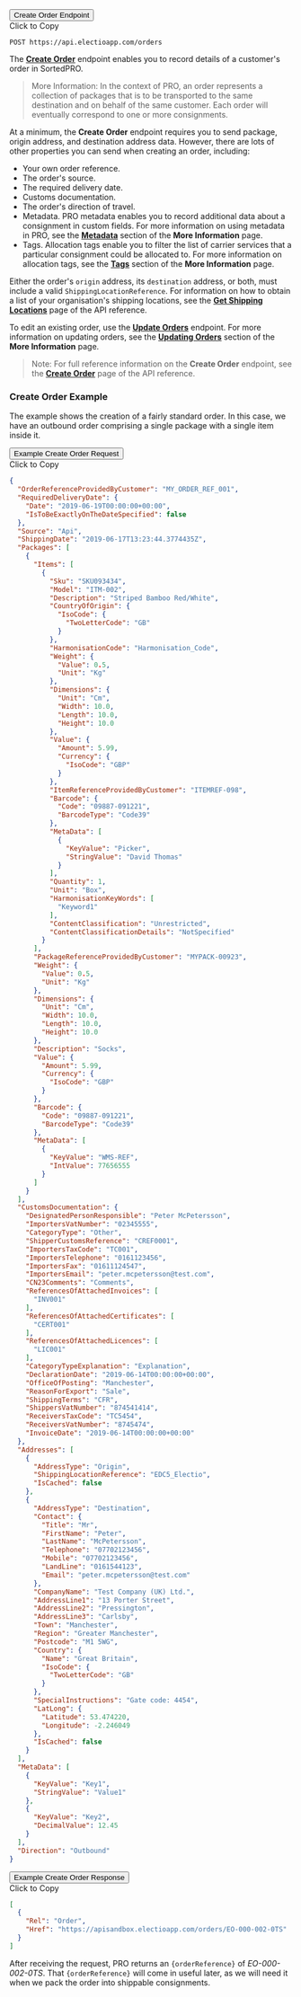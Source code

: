 <div class="tab">
    <button class="staticTabButton">Create Order Endpoint</button>
    <div class="copybutton" onclick="CopyToClipboard('createOrderEndpoint')">Click to Copy</div>
</div>

<div id="createOrderEndpoint" class="staticTabContent" onclick="CopyToClipboard('createOrderEndpoint')">

   ```
   POST https://api.electioapp.com/orders
   ```

</div>    

The **[Create Order](https://docs.electioapp.com/#/api/CreateOrder)** endpoint enables you to record details of a customer's order in SortedPRO. 

> <span class="note-header">More Information:</span>
>  In the context of PRO, an order represents a collection of packages that is to be transported to the same destination and on behalf of the same customer. Each order will eventually correspond to one or more consignments.

At a minimum, the **Create Order** endpoint requires you to send package, origin address, and destination address data. However, there are lots of other properties you can send when creating an order, including:

* Your own order reference.
* The order's source.
* The required delivery date.
* Customs documentation.
* The order's direction of travel.
* Metadata. PRO metadata enables you to record additional data about a consignment in custom fields. For more information on using metadata in PRO, see the **[Metadata](/api/flows/moreInfo.html#metadata)** section of the **More Information** page.
* Tags. Allocation tags enable you to filter the list of carrier services that a particular consignment could be allocated to. For more information on allocation tags, see the **[Tags](/api/flows/moreInfo.html#tags)** section of the **More Information** page.

Either the order's `origin` address, its `destination` address, or both, must include a valid <code>ShippingLocationReference</code>. For information on how to obtain a list of your organisation's shipping locations, see the <strong><a href="https://docs.electioapp.com/#/api/GetShippingLocations">Get Shipping Locations</a></strong> page of the API reference.

To edit an existing order, use the **[Update Orders](https://docs.electioapp.com/#/api/UpdateOrder)** endpoint. For more information on updating orders, see the **[Updating Orders](/api/flows/moreInfo.html#updating-orders)** section of the **More Information** page.

> <span class="note-header">Note:</span>
>  For full reference information on the <strong>Create Order</strong> endpoint, see the <strong><a href="https://docs.electioapp.com/#/api/CreateOrder">Create Order</a></strong> page of the API reference.

### Create Order Example

The example shows the creation of a fairly standard order. In this case, we have an outbound order comprising a single package with a single item inside it.

<div class="tab">
    <button class="staticTabButton">Example Create Order Request</button>
    <div class="copybutton" onclick="CopyToClipboard('createOrderRequest')">Click to Copy</div>
</div>

<div id="createOrderRequest" class="staticTabContent" onclick="CopyToClipboard('createOrderRequest')">

```json
{
  "OrderReferenceProvidedByCustomer": "MY_ORDER_REF_001",
  "RequiredDeliveryDate": {
    "Date": "2019-06-19T00:00:00+00:00",
    "IsToBeExactlyOnTheDateSpecified": false
  },
  "Source": "Api",
  "ShippingDate": "2019-06-17T13:23:44.3774435Z",
  "Packages": [
    {
      "Items": [
        {
          "Sku": "SKU093434",
          "Model": "ITM-002",
          "Description": "Striped Bamboo Red/White",
          "CountryOfOrigin": {
            "IsoCode": {
              "TwoLetterCode": "GB"
            }
          },
          "HarmonisationCode": "Harmonisation_Code",
          "Weight": {
            "Value": 0.5,
            "Unit": "Kg"
          },
          "Dimensions": {
            "Unit": "Cm",
            "Width": 10.0,
            "Length": 10.0,
            "Height": 10.0
          },
          "Value": {
            "Amount": 5.99,
            "Currency": {
              "IsoCode": "GBP"
            }
          },
          "ItemReferenceProvidedByCustomer": "ITEMREF-098",
          "Barcode": {
            "Code": "09887-091221",
            "BarcodeType": "Code39"
          },
          "MetaData": [
            {
              "KeyValue": "Picker",
              "StringValue": "David Thomas"
            }
          ],
          "Quantity": 1,
          "Unit": "Box",
          "HarmonisationKeyWords": [
            "Keyword1"
          ],
          "ContentClassification": "Unrestricted",
          "ContentClassificationDetails": "NotSpecified"
        }
      ],
      "PackageReferenceProvidedByCustomer": "MYPACK-00923",
      "Weight": {
        "Value": 0.5,
        "Unit": "Kg"
      },
      "Dimensions": {
        "Unit": "Cm",
        "Width": 10.0,
        "Length": 10.0,
        "Height": 10.0
      },
      "Description": "Socks",
      "Value": {
        "Amount": 5.99,
        "Currency": {
          "IsoCode": "GBP"
        }
      },
      "Barcode": {
        "Code": "09887-091221",
        "BarcodeType": "Code39"
      },
      "MetaData": [
        {
          "KeyValue": "WMS-REF",
          "IntValue": 77656555
        }
      ]
    }
  ],
  "CustomsDocumentation": {
    "DesignatedPersonResponsible": "Peter McPetersson",
    "ImportersVatNumber": "02345555",
    "CategoryType": "Other",
    "ShipperCustomsReference": "CREF0001",
    "ImportersTaxCode": "TC001",
    "ImportersTelephone": "0161123456",
    "ImportersFax": "01611124547",
    "ImportersEmail": "peter.mcpetersson@test.com",
    "CN23Comments": "Comments",
    "ReferencesOfAttachedInvoices": [
      "INV001"
    ],
    "ReferencesOfAttachedCertificates": [
      "CERT001"
    ],
    "ReferencesOfAttachedLicences": [
      "LIC001"
    ],
    "CategoryTypeExplanation": "Explanation",
    "DeclarationDate": "2019-06-14T00:00:00+00:00",
    "OfficeOfPosting": "Manchester",
    "ReasonForExport": "Sale",
    "ShippingTerms": "CFR",
    "ShippersVatNumber": "874541414",
    "ReceiversTaxCode": "TC5454",
    "ReceiversVatNumber": "8745474",
    "InvoiceDate": "2019-06-14T00:00:00+00:00"
  },
  "Addresses": [
    {
      "AddressType": "Origin",
      "ShippingLocationReference": "EDC5_Electio",
      "IsCached": false
    },
    {
      "AddressType": "Destination",
      "Contact": {
        "Title": "Mr",
        "FirstName": "Peter",
        "LastName": "McPetersson",
        "Telephone": "07702123456",
        "Mobile": "07702123456",
        "LandLine": "0161544123",
        "Email": "peter.mcpetersson@test.com"
      },
      "CompanyName": "Test Company (UK) Ltd.",
      "AddressLine1": "13 Porter Street",
      "AddressLine2": "Pressington",
      "AddressLine3": "Carlsby",
      "Town": "Manchester",
      "Region": "Greater Manchester",
      "Postcode": "M1 5WG",
      "Country": {
        "Name": "Great Britain",
        "IsoCode": {
          "TwoLetterCode": "GB"
        }
      },
      "SpecialInstructions": "Gate code: 4454",
      "LatLong": {
        "Latitude": 53.474220,
        "Longitude": -2.246049
      },
      "IsCached": false
    }
  ],
  "MetaData": [
    {
      "KeyValue": "Key1",
      "StringValue": "Value1"
    },
    {
      "KeyValue": "Key2",
      "DecimalValue": 12.45
    }
  ],
  "Direction": "Outbound"
}
```

</div>   

<div class="tab">
    <button class="staticTabButton">Example Create Order Response</button>
    <div class="copybutton" onclick="CopyToClipboard('createOrderResponse')">Click to Copy</div>
</div>

<div id="createOrderResponse" class="staticTabContent" onclick="CopyToClipboard('createOrderResponse')">

```json
[
  {
    "Rel": "Order",
    "Href": "https://apisandbox.electioapp.com/orders/EO-000-002-0TS"
  }
]
```

</div>  

After receiving the request, PRO returns an `{orderReference}` of _EO-000-002-0TS_. That `{orderReference}` will come in useful later, as we will need it when we pack the order into shippable consignments.